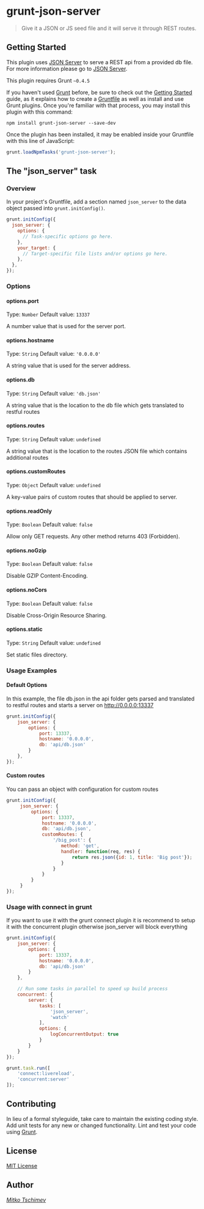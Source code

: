 # grunt-json-server

> Give it a JSON or JS seed file and it will serve it through REST routes.

## Getting Started
This plugin uses [JSON Server](https://github.com/typicode/json-server) to serve a REST api from a provided db file. For more information please go to [JSON Server](https://github.com/typicode/json-server).

This plugin requires Grunt `~0.4.5`

If you haven't used [Grunt](http://gruntjs.com/) before, be sure to check out the [Getting Started](http://gruntjs.com/getting-started) guide, as it explains how to create a [Gruntfile](http://gruntjs.com/sample-gruntfile) as well as install and use Grunt plugins. Once you're familiar with that process, you may install this plugin with this command:

```shell
npm install grunt-json-server --save-dev
```

Once the plugin has been installed, it may be enabled inside your Gruntfile with this line of JavaScript:

```js
grunt.loadNpmTasks('grunt-json-server');
```

## The "json_server" task

### Overview
In your project's Gruntfile, add a section named `json_server` to the data object passed into `grunt.initConfig()`.

```js
grunt.initConfig({
  json_server: {
    options: {
      // Task-specific options go here.
    },
    your_target: {
      // Target-specific file lists and/or options go here.
    },
  },
});
```

### Options

#### options.port
Type: `Number`
Default value: `13337`

A number value that is used for the server port.

#### options.hostname
Type: `String`
Default value: `'0.0.0.0'`

A string value that is used for the server address.

#### options.db
Type: `String`
Default value: `'db.json'`

A string value that is the location to the db file which gets translated to restful routes

#### options.routes
Type: `String`
Default value: `undefined`

A string value that is the location to the routes JSON file which contains additional routes

#### options.customRoutes
Type: `Object`
Default value: `undefined`

A key-value pairs of custom routes that should be applied to server.

#### options.readOnly
Type: `Boolean`
Default value: `false`

Allow only GET requests. Any other method returns 403 (Forbidden).

#### options.noGzip
Type: `Boolean`
Default value: `false`

Disable GZIP Content-Encoding.

#### options.noCors
Type: `Boolean`
Default value: `false`

Disable Cross-Origin Resource Sharing.

#### options.static
Type: `String`
Default value: `undefined`

Set static files directory.

### Usage Examples

#### Default Options
In this example, the file db.json in the api folder gets parsed and translated to restful routes and starts a server on http://0.0.0.0:13337

```js
grunt.initConfig({
    json_server: {
        options: {
            port: 13337,
            hostname: '0.0.0.0',
            db: 'api/db.json'
        }
    },
});
```

#### Custom routes
You can pass an object with configuration for custom routes

```js
grunt.initConfig({
     json_server: {
         options: {
             port: 13337,
             hostname: '0.0.0.0',
             db: 'api/db.json',
             customRoutes: {
                 '/big_post': {
                    method: 'get',
                    handler: function(req, res) {
                        return res.json({id: 1, title: 'Big post'});
                    }
                 }
             }        
         }
     }
});
```

### Usage with connect in grunt
If you want to use it with the grunt connect plugin it is recommend to setup it with the concurrent plugin otherwise json_server will block everything
```js
grunt.initConfig({
    json_server: {
        options: {
            port: 13337,
            hostname: '0.0.0.0',
            db: 'api/db.json'
        }
    },

    // Run some tasks in parallel to speed up build process
    concurrent: {
        server: {
            tasks: [
                'json_server',
                'watch'
            ],
            options: {
                logConcurrentOutput: true
            }
        }
    }
});

grunt.task.run([
    'connect:livereload',
    'concurrent:server'
]);
```


## Contributing
In lieu of a formal styleguide, take care to maintain the existing coding style. Add unit tests for any new or changed functionality. Lint and test your code using [Grunt](http://gruntjs.com/).

## License
[MIT License](LICENSE-MIT)

## Author
*[Mitko Tschimev](https://github.com/tfiwm)*
